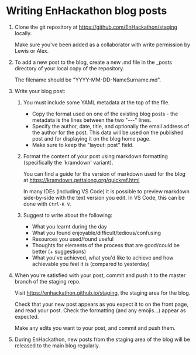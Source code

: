 # Writing EnHackathon blog posts

1. Clone the git repository at https://github.com/EnHackathon/staging locally.

   Make sure you've been added as a collaborator with write permission by Lewis or Alex.

2. To add a new post to the blog, create a new .md file in the _posts directory of your local copy of the repository.

   The filename should be "YYYY-MM-DD-NameSurname.md".

3. Write your blog post:

   1. You must include some YAML metadata at the top of the file.
      - Copy the format used on one of the existing blog posts - the metadata is the lines between the two "---" lines.
      - Specify the author, date, title, and optionally the email address of the author for the post. This data will be used on the published post and for displaying it on the blog home page.
      - Make sure to keep the "layout: post" field.

   2. Format the content of your post using markdown formatting (specifically the 'kramdown' variant).

      You can find a guide for the version of markdown used for the blog at https://kramdown.gettalong.org/quickref.html

      In many IDEs (including VS Code) it is possible to preview markdown side-by-side with the text version you edit.
      In VS Code, this can be done with `Ctrl-K V`.

   3. Suggest to write about the following:
      - What you learnt during the day
      - What you found enjoyable/difficult/tedious/confusing
      - Resources you used/found useful
      - Thoughts for elements of the process that are good/could be better (+ suggestions)
      - What you've achieved, what you'd like to achieve and how achievable you feel it is (compared to yesterday)

4. When you're satisfied with your post, commit and push it to the master branch of the staging repo.

   Visit https://enhackathon.github.io/staging, the staging area for the blog.

   Check that your new post appears as you expect it to on the front page, and read your post. Check the formatting (and any emojis...) appear as expected. 

   Make any edits you want to your post, and commit and push them.

5. During EnHackathon, new posts from the staging area of the blog will be released to the main blog regularly.
